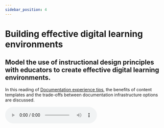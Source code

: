 ```yaml
---
sidebar_position: 4
---
```


# Building effective digital learning environments

## Model the use of instructional design principles with educators to create effective digital learning environments.

In this reading of [Documentation experience tips](/blog/2022/07/16/_documentation_experience_tips), the benefits of content templates and the trade-offs between
documentation infrastructure options are discussed.

<audio controls>
    <source src="/audio/documentation_experience_tips_final.mp3" />
</audio>
